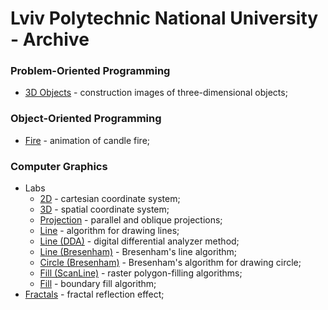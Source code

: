 # Lviv Polytechnic National University - Archive

### Problem-Oriented Programming

- [3D Objects](Problem-Oriented_Programming/3D_Objects) - construction images of three-dimensional objects;

### Object-Oriented Programming

- [Fire](Object-Oriented_Programming/Fire) - animation of candle fire;

### Computer Graphics

- Labs
    - [2D](Computer_Graphics/1_2D) - cartesian coordinate system;
    - [3D](Computer_Graphics/2_3D) - spatial coordinate system;
    - [Projection](Computer_Graphics/3_Projection) - parallel and oblique projections;
    - [Line](Computer_Graphics/4_Line) - algorithm for drawing lines;
    - [Line (DDA)](Computer_Graphics/5_Line_(DDA)) - digital differential analyzer method;
    - [Line (Bresenham)](Computer_Graphics/6_Line_(Bresenham)) - Bresenham's line algorithm;
    - [Circle (Bresenham)](Computer_Graphics/7_Circle_(Bresenham)) - Bresenham's algorithm for drawing circle;
    - [Fill (ScanLine)](Computer_Graphics/8_Fill_(ScanLine)) - raster polygon-filling algorithms;
    - [Fill](Computer_Graphics/9_Fill) - boundary fill algorithm;
- [Fractals](Computer_Graphics/Fractals) - fractal reflection effect;

